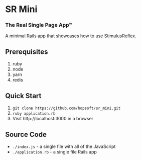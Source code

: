 # SR Mini

### The Real Single Page App™

A minimal Rails app that showcases how to use StimulusReflex.

## Prerequisites

1. ruby
1. node
1. yarn
1. redis

## Quick Start

1. `git clone https://github.com/hopsoft/sr_mini.git`
1. `ruby application.rb`
1. Visit http://localhost:3000 in a browser

## Source Code

- `./index.js` - a single file with all of the JavaScript
- `./application.rb` - a single file Rails app
